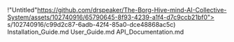 !"Untitled"https://github.com/drspeaker/The-Borg-Hive-mind-AI-Collective-System/assets/102740916/65790645-8f93-4239-a1f4-d7c9ccb21bf0">
s/102740916/c99d2c87-6adb-42f4-85a0-dce48868ac5c)
Installation_Guide.md
  User_Guide.md
  API_Documentation.md
